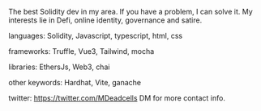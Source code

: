 The best Solidity dev in my area.  If you have a problem, I can solve it.  My interests lie in Defi, online identity, governance and satire.

languages: Solidity, Javascript, typescript, html, css

frameworks: Truffle, Vue3, Tailwind, mocha

libraries: EthersJs, Web3, chai

other keywords: Hardhat, Vite, ganache

twitter: https://twitter.com/MDeadcells
DM for more contact info.

